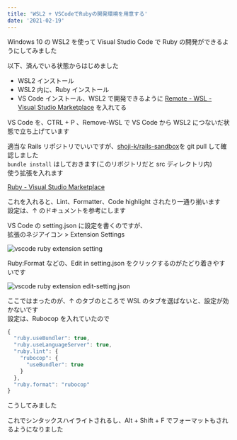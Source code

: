 ```yaml
---
title: 'WSL2 + VSCodeでRubyの開発環境を用意する'
date: '2021-02-19'
---
```


Windows 10 の WSL2 を使って Visual Studio Code で Ruby の開発ができるようにしてみました

以下、済んでいる状態からはじめました

- WSL2 インストール
- WSL2 内に、Ruby インストール
- VS Code インストール、WSL2 で開発できるように [Remote \- WSL \- Visual Studio Marketplace](https://marketplace.visualstudio.com/items?itemName=ms-vscode-remote.remote-wsl) を入れてる

VS Code を、CTRL + P 、Remove-WSL で VS Code から WSL2 につないだ状態で立ち上げています

適当な Rails リポジトリでいいですが、[shoji\-k/rails\-sandbox](https://github.com/shoji-k/rails-sandbox)を git pull して確認しました  
`bundle install` はしておきます(このリポジトリだと src ディレクトリ内)  
使う拡張を入れます

[Ruby \- Visual Studio Marketplace](https://marketplace.visualstudio.com/items?itemName=rebornix.Ruby)

これを入れると、Lint、Formatter、Code highlight されたり一通り揃います  
設定は、↑ のドキュメントを参考にします

VS Code の setting.json に設定を書くのですが、  
拡張のネジアイコン > Extension Settings

![vscode ruby extension setting](/wsl2-vscode-ruby/vscode-ruby-extension-setting.webp)

Ruby:Format などの、Edit in setting.json をクリックするのがたどり着きやすいです

![vscode ruby extension edit-setting.json](/wsl2-vscode-ruby/vscode-ruby-extension-edit-setting-json.webp)

ここではまったのが、↑ のタブのところで WSL のタブを選ばないと、設定が効かないです  
設定は、Rubocop を入れていたので

```js
{
  "ruby.useBundler": true,
  "ruby.useLanguageServer": true,
  "ruby.lint": {
    "rubocop": {
      "useBundler": true
    }
  },
  "ruby.format": "rubocop"
}
```

こうしてみました

これでシンタックスハイライトされるし、Alt + Shift + F でフォーマットもされるようになりました
